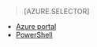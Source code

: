 > [AZURE.SELECTOR]
- [Azure portal](../articles/devtest-lab/devtest-lab-create-template.md)
- [PowerShell](../articles/devtest-lab/devtest-lab-create-custom-image-from-vhd-using-powershell.md)
